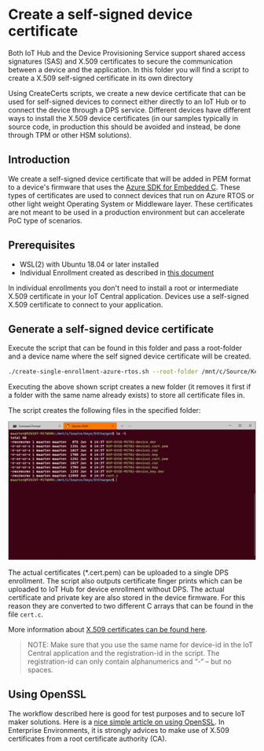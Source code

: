 # Create a self-signed device certificate

Both IoT Hub and the Device Provisioning Service support shared access signatures (SAS) and X.509 certificates to secure the communication between a device and the application.
In this folder you will find a script to create a X.509 self-signed certificate in its own directory

Using CreateCerts scripts, we create a new device certificate that can be used for self-signed devices to connect either directly to an IoT Hub or to connect the device through a DPS service. Different devices have different ways to install the X.509 device certificates (in our samples typically in source code, in production this should be avoided and instead, be done through TPM or other HSM solutions).

## Introduction

We create a self-signed device certificate that will be added in PEM format to a device's firmware that uses the [Azure SDK for Embedded C](https://azure.github.io/azure-sdk-for-c/). These types of certificates are used to connect devices that run on Azure RTOS or other light weight Operating System or Middleware layer. These certificates are not meant to be used in a production environment but can accelerate PoC type of scenarios.

## Prerequisites

- WSL(2) with Ubuntu 18.04 or later installed
- Individual Enrollment created as described in [this document](https://docs.microsoft.com/en-us/azure/iot-central/core/how-to-connect-devices-x509#create-individual-enrollment)

In individual enrollments you don't need to install a root or intermediate X.509 certificate in your IoT Central application. Devices use a self-signed X.509 certificate to connect to your application.

## Generate a self-signed device certificate

Execute the script that can be found in this folder and pass a root-folder and a device name where the self signed device certificate will be created.

``` sh
./create-single-enrollment-azure-rtos.sh --root-folder /mnt/c/Source/Keys/mst01-tst --registration-id mst01
```

Executing the above shown script creates a new folder (it removes it first if a folder with the same name already exists) to store all certificate files in.

The script creates the following files in the specified folder:

![self-signed device key files](../Media/img_SelfSignedDeviceCertificate.png)

The actual certificates (*.cert.pem) can be uploaded to a single DPS enrollment. The script also outputs certificate finger prints which can be uploaded to IoT Hub for device enrollment without DPS. The actual certificate and private key are also stored in the device firmware. For this reason they are converted to two different C arrays that can be found in the file ```cert.c```.

More information about [X.509 certificates can be found here](https://docs.microsoft.com/en-us/azure/iot-hub/tutorial-x509-introduction).

> NOTE: Make sure that you use the same name for device-id in the IoT Central application and the registration-id in the script. The registration-id can only contain alphanumerics and “-“ – but no spaces.

## Using OpenSSL

The workflow described here is good for test purposes and to secure IoT maker solutions. Here is a [nice simple article on using OpenSSL](https://blog.ipswitch.com/how-to-use-openssl-to-generate-certificates).
In Enterprise Environments, it is strongly advices to make use of X.509 certificates from a root certificate authority (CA).